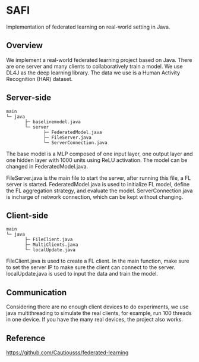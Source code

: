 # SAFI

Implementation of federated learning on real-world setting in Java.

## Overview
We implement a real-world federated learning project based on Java. There are one server and many clients to 
collaboratively train a model. We use DL4J as the deep learning library. The data we use is a Human 
Activity Recognition (HAR) dataset.

## Server-side
```
main
└─ java
       ├─ baselinemodel.java
       └─ server
              ├─ FederatedModel.java
              ├─ FileServer.java
              └─ ServerConnection.java
```
The base model is a MLP composed of one input layer, one output layer and one hidden layer with 1000
units using ReLU activation. The model can be changed in FederatedModel.java.

FileServer.java is the main file to start the server, after running this file, a FL server is started. FederatedModel.java is used to initialize FL model, define the FL aggregation strategy, and evaluate the model. ServerConnection.java is incharge of network connection, which can be kept without changing.

## Client-side
```
main
└─ java
       ├─ FileClient.java
       ├─ MultiClients.java
       └─ localUpdate.java
```

FileClient.java is used to create a FL client. In the main function, make sure to set the server IP to make sure the client can connect to the server. localUpdate.java is used to input the data and train the model. 

## Communication
Considering there are no enough client devices to do experiments, we use java multithreading to 
simulate the real clients, for example, run 100 threads in one device. If you have the many real devices,
the project also works.

## Reference
https://github.com/Cautiousss/federated-learning
